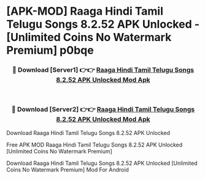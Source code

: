 # [APK-MOD] Raaga Hindi Tamil Telugu Songs 8.2.52 APK Unlocked - [Unlimited Coins No Watermark Premium] p0bqe



<div align="center">
<h3>🔴 Download [Server1] 👉👉 <a href="https://momento.my/?title=Raaga_Hindi_Tamil_Telugu_Songs_8.2.52_APK_Unlocked">Raaga Hindi Tamil Telugu Songs 8.2.52 APK Unlocked Mod Apk</a></h3><br>

<h3>🔴 Download [Server2] 👉👉 <a href="https://momento.my/?title=Raaga_Hindi_Tamil_Telugu_Songs_8.2.52_APK_Unlocked">Raaga Hindi Tamil Telugu Songs 8.2.52 APK Unlocked Mod Apk</a></h3>
</div>



Download Raaga Hindi Tamil Telugu Songs 8.2.52 APK Unlocked 

Free APK MOD Raaga Hindi Tamil Telugu Songs 8.2.52 APK Unlocked [Unlimited Coins No Watermark Premium]

Download Raaga Hindi Tamil Telugu Songs 8.2.52 APK Unlocked [Unlimited Coins No Watermark Premium] Mod For Android

